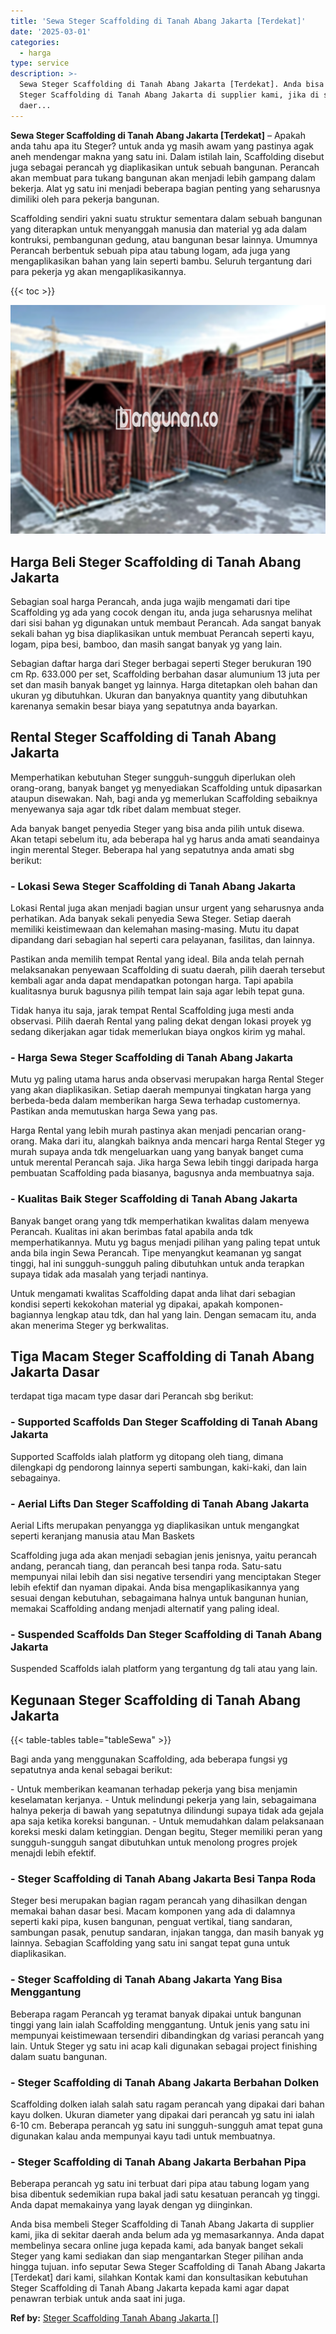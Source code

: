 ```yaml
---
title: 'Sewa Steger Scaffolding di Tanah Abang Jakarta [Terdekat]'
date: '2025-03-01'
categories:
  - harga
type: service
description: >-
  Sewa Steger Scaffolding di Tanah Abang Jakarta [Terdekat]. Anda bisa membeli
  Steger Scaffolding di Tanah Abang Jakarta di supplier kami, jika di sekitar
  daer...
---
```


**Sewa Steger Scaffolding di Tanah Abang Jakarta \[Terdekat\]** – Apakah anda tahu apa itu Steger? untuk anda yg masih awam yang pastinya agak aneh mendengar makna yang satu ini. Dalam istilah lain, Scaffolding disebut juga sebagai perancah yg diaplikasikan untuk sebuah bangunan. Perancah akan membuat para tukang bangunan akan menjadi lebih gampang dalam bekerja. Alat yg satu ini menjadi beberapa bagian penting yang seharusnya dimiliki oleh para pekerja bangunan.

Scaffolding sendiri yakni suatu struktur sementara dalam sebuah bangunan yang diterapkan untuk menyanggah manusia dan material yg ada dalam kontruksi, pembangunan gedung, atau bangunan besar lainnya. Umumnya Perancah berbentuk sebuah pipa atau tabung logam, ada juga yang mengaplikasikan bahan yang lain seperti bambu. Seluruh tergantung dari para pekerja yg akan mengaplikasikannya.

{{< toc >}}

![Sewa Steger Scaffolding di Tanah Abang Jakarta [Terdekat]](/images/sewa-scaffolding-steger-22.png)

## Harga Beli Steger Scaffolding di Tanah Abang Jakarta

Sebagian soal harga Perancah, anda juga wajib mengamati dari tipe Scaffolding yg ada yang cocok dengan itu, anda juga seharusnya melihat dari sisi bahan yg digunakan untuk membaut Perancah. Ada sangat banyak sekali bahan yg bisa diaplikasikan untuk membuat Perancah seperti kayu, logam, pipa besi, bamboo, dan masih sangat banyak yg yang lain.

Sebagian daftar harga dari Steger berbagai seperti Steger berukuran 190 cm Rp. 633.000 per set, Scaffolding berbahan dasar alumunium 13 juta per set dan masih banyak banget yg lainnya. Harga ditetapkan oleh bahan dan ukuran yg dibutuhkan. Ukuran dan banyaknya quantity yang dibutuhkan karenanya semakin besar biaya yang sepatutnya anda bayarkan.

## Rental Steger Scaffolding di Tanah Abang Jakarta

Memperhatikan kebutuhan Steger sungguh-sungguh diperlukan oleh orang-orang, banyak banget yg menyediakan Scaffolding untuk dipasarkan ataupun disewakan. Nah, bagi anda yg memerlukan Scaffolding sebaiknya menyewanya saja agar tdk ribet dalam membuat steger.

Ada banyak banget penyedia Steger yang bisa anda pilih untuk disewa. Akan tetapi sebelum itu, ada beberapa hal yg harus anda amati seandainya ingin merental Steger. Beberapa hal yang sepatutnya anda amati sbg berikut:

### \- Lokasi Sewa Steger Scaffolding di Tanah Abang Jakarta

Lokasi Rental juga akan menjadi bagian unsur urgent yang seharusnya anda perhatikan. Ada banyak sekali penyedia Sewa Steger. Setiap daerah memiliki keistimewaan dan kelemahan masing-masing. Mutu itu dapat dipandang dari sebagian hal seperti cara pelayanan, fasilitas, dan lainnya.

Pastikan anda memilih tempat Rental yang ideal. Bila anda telah pernah melaksanakan penyewaan Scaffolding di suatu daerah, pilih daerah tersebut kembali agar anda dapat mendapatkan potongan harga. Tapi apabila kualitasnya buruk bagusnya pilih tempat lain saja agar lebih tepat guna.

Tidak hanya itu saja, jarak tempat Rental Scaffolding juga mesti anda observasi. Pilih daerah Rental yang paling dekat dengan lokasi proyek yg sedang dikerjakan agar tidak memerlukan biaya ongkos kirim yg mahal.

### \- Harga Sewa Steger Scaffolding di Tanah Abang Jakarta

Mutu yg paling utama harus anda observasi merupakan harga Rental Steger yang akan diaplikasikan. Setiap daerah mempunyai tingkatan harga yang berbeda-beda dalam memberikan harga Sewa terhadap customernya. Pastikan anda memutuskan harga Sewa yang pas.

Harga Rental yang lebih murah pastinya akan menjadi pencarian orang-orang. Maka dari itu, alangkah baiknya anda mencari harga Rental Steger yg murah supaya anda tdk mengeluarkan uang yang banyak banget cuma untuk merental Perancah saja. Jika harga Sewa lebih tinggi daripada harga pembuatan Scaffolding pada biasanya, bagusnya anda membuatnya saja.

### \- Kualitas Baik Steger Scaffolding di Tanah Abang Jakarta

Banyak banget orang yang tdk memperhatikan kwalitas dalam menyewa Perancah. Kualitas ini akan berimbas fatal apabila anda tdk memperhatikannya. Mutu yg bagus menjadi pilihan yang paling tepat untuk anda bila ingin Sewa Perancah. Tipe menyangkut keamanan yg sangat tinggi, hal ini sungguh-sungguh paling dibutuhkan untuk anda terapkan supaya tidak ada masalah yang terjadi nantinya.

Untuk mengamati kwalitas Scaffolding dapat anda lihat dari sebagian kondisi seperti kekokohan material yg dipakai, apakah komponen-bagiannya lengkap atau tdk, dan hal yang lain. Dengan semacam itu, anda akan menerima Steger yg berkwalitas.

## Tiga Macam Steger Scaffolding di Tanah Abang Jakarta Dasar

terdapat tiga macam type dasar dari Perancah sbg berikut:

### \- Supported Scaffolds Dan Steger Scaffolding di Tanah Abang Jakarta

Supported Scaffolds ialah platform yg ditopang oleh tiang, dimana dilengkapi dg pendorong lainnya seperti sambungan, kaki-kaki, dan lain sebagainya.

### \- Aerial Lifts Dan Steger Scaffolding di Tanah Abang Jakarta

Aerial Lifts merupakan penyangga yg diaplikasikan untuk mengangkat seperti keranjang manusia atau Man Baskets

Scaffolding juga ada akan menjadi sebagian jenis jenisnya, yaitu perancah andang, perancah tiang, dan perancah besi tanpa roda. Satu-satu mempunyai nilai lebih dan sisi negative tersendiri yang menciptakan Steger lebih efektif dan nyaman dipakai. Anda bisa mengaplikasikannya yang sesuai dengan kebutuhan, sebagaimana halnya untuk bangunan hunian, memakai Scaffolding andang menjadi alternatif yang paling ideal.

### \- Suspended Scaffolds Dan Steger Scaffolding di Tanah Abang Jakarta

Suspended Scaffolds ialah platform yang tergantung dg tali atau yang lain.

## Kegunaan Steger Scaffolding di Tanah Abang Jakarta

{{< table-tables table="tableSewa" >}}

Bagi anda yang menggunakan Scaffolding, ada beberapa fungsi yg sepatutnya anda kenal sebagai berikut:

\- Untuk memberikan keamanan terhadap pekerja yang bisa menjamin keselamatan kerjanya. - Untuk melindungi pekerja yang lain, sebagaimana halnya pekerja di bawah yang sepatutnya dilindungi supaya tidak ada gejala apa saja ketika koreksi bangunan. - Untuk memudahkan dalam pelaksanaan koreksi meski dalam ketinggian. Dengan begitu, Steger memiliki peran yang sungguh-sungguh sangat dibutuhkan untuk menolong progres projek menajdi lebih efektif.

### \- Steger Scaffolding di Tanah Abang Jakarta Besi Tanpa Roda

Steger besi merupakan bagian ragam perancah yang dihasilkan dengan memakai bahan dasar besi. Macam komponen yang ada di dalamnya seperti kaki pipa, kusen bangunan, penguat vertikal, tiang sandaran, sambungan pasak, penutup sandaran, injakan tangga, dan masih banyak yg lainnya. Sebagian Scaffolding yang satu ini sangat tepat guna untuk diaplikasikan.

### \- Steger Scaffolding di Tanah Abang Jakarta Yang Bisa Menggantung

Beberapa ragam Perancah yg teramat banyak dipakai untuk bangunan tinggi yang lain ialah Scaffolding menggantung. Untuk jenis yang satu ini mempunyai keistimewaan tersendiri dibandingkan dg variasi perancah yang lain. Untuk Steger yg satu ini acap kali digunakan sebagai project finishing dalam suatu bangunan.

### \- Steger Scaffolding di Tanah Abang Jakarta Berbahan Dolken

Scaffolding dolken ialah salah satu ragam perancah yang dipakai dari bahan kayu dolken. Ukuran diameter yang dipakai dari perancah yg satu ini ialah 6-10 cm. Beberapa perancah yg satu ini sungguh-sungguh amat tepat guna digunakan kalau anda mempunyai kayu tadi untuk membuatnya.

### \- Steger Scaffolding di Tanah Abang Jakarta Berbahan Pipa

Beberapa perancah yg satu ini terbuat dari pipa atau tabung logam yang bisa dibentuk sedemikian rupa bakal jadi satu kesatuan perancah yg tinggi. Anda dapat memakainya yang layak dengan yg diinginkan.

Anda bisa membeli Steger Scaffolding di Tanah Abang Jakarta di supplier kami, jika di sekitar daerah anda belum ada yg memasarkannya. Anda dapat membelinya secara online juga kepada kami, ada banyak banget sekali Steger yang kami sediakan dan siap mengantarkan Steger pilihan anda hingga tujuan. info seputar Sewa Steger Scaffolding di Tanah Abang Jakarta \[Terdekat\] dari kami, silahkan Kontak kami dan konsultasikan kebutuhan Steger Scaffolding di Tanah Abang Jakarta kepada kami agar dapat penawran terbiak untuk anda saat ini juga.

**Ref by:** [Steger Scaffolding Tanah Abang Jakarta []](https://id.wikipedia.org/wiki/Steger)
